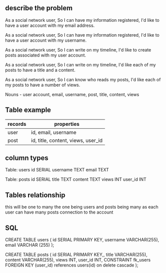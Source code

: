 ## describe the problem

As a social network user,
So I can have my information registered,
I'd like to have a user account with my email address.

As a social network user,
So I can have my information registered,
I'd like to have a user account with my username.

As a social network user,
So I can write on my timeline,
I'd like to create posts associated with my user account.

As a social network user,
So I can write on my timeline,
I'd like each of my posts to have a title and a content.

As a social network user,
So I can know who reads my posts,
I'd like each of my posts to have a number of views.

Nouns - user account, email, username, post, title, content, views

## Table example

|records | properties |
|--------|------------|
|  user  | id, email, username |
|  post  | id, title, content, views, user_id

## column types 

Table: users
id SERIAL
username TEXT
email TEXT

Table: posts
id SERIAL
title TEXT
content TEXT
views INT
user_id INT

## Tables relationship

this will be one to many the one being users and posts being many as each user can have many posts connection to the account 

## SQL

CREATE TABLE users (
    id SERIAL PRIMARY KEY,
    username VARCHAR(255),
    email VARCHAR (255)
);

CREATE TABLE posts (
    id SERIAL PRIMARY KEY,,
    title VARCHAR(255),
    content VARCHAR(255),
    views INT,
    user_id INT,
    CONSTRAINT fk_users FOREIGN KEY (user_id)
        references users(id)
        on delete cascade
);

